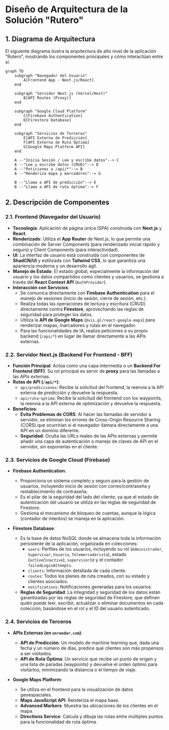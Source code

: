 
# Diseño de Arquitectura de la Solución "Rutero"

## 1. Diagrama de Arquitectura

El siguiente diagrama ilustra la arquitectura de alto nivel de la aplicación "Rutero", mostrando los componentes principales y cómo interactúan entre sí.

```mermaid
graph TD
    subgraph "Navegador del Usuario"
        A[Frontend App - Next.js/React]
    end

    subgraph "Servidor Next.js (Vercel/Host)"
        B[API Routes (Proxy)]
    end

    subgraph "Google Cloud Platform"
        C[Firebase Authentication]
        D[Firestore Database]
    end

    subgraph "Servicios de Terceros"
        E[API Externa de Predicción]
        F[API Externa de Ruta Óptima]
        G[Google Maps Platform API]
    end

    A --"Inicia Sesión / Lee y escribe datos"--> C
    A --"Lee y escribe datos (CRUD)"--> D
    A --"Peticiones a /api/*"--> B
    A --"Renderiza mapa y marcadores"--> G

    B --"Llama a API de predicción"--> E
    B --"Llama a API de ruta óptima"--> F
```

## 2. Descripción de Componentes

### 2.1. Frontend (Navegador del Usuario)

- **Tecnología**: Aplicación de página única (SPA) construida con **Next.js** y **React**.
- **Renderizado**: Utiliza el **App Router** de Next.js, lo que permite una combinación de Server Components (para renderizado inicial rápido y seguro) y Client Components (para interactividad).
- **UI**: La interfaz de usuario está construida con componentes de **ShadCN/UI** y estilizada con **Tailwind CSS**, lo que garantiza una apariencia moderna y un desarrollo ágil.
- **Manejo de Estado**: El estado global, especialmente la información del usuario y los datos compartidos como clientes y usuarios, se gestiona a través del **React Context API** (`AuthProvider`).
- **Interacción con Servicios**:
    - Se comunica directamente con **Firebase Authentication** para el manejo de sesiones (inicio de sesión, cierre de sesión, etc.).
    - Realiza todas las operaciones de lectura y escritura (CRUD) directamente contra **Firestore**, aprovechando las reglas de seguridad para proteger los datos.
    - Utiliza la **API de Google Maps** (`@vis.gl/react-google-maps`) para renderizar mapas, marcadores y rutas en el navegador.
    - Para las funcionalidades de IA, realiza peticiones a su propio backend (`/api/*`) en lugar de llamar directamente a las APIs externas.

### 2.2. Servidor Next.js (Backend For Frontend - BFF)

- **Función Principal**: Actúa como una capa intermedia o un **Backend For Frontend (BFF)**. Su rol principal es servir de **proxy** para las llamadas a las APIs externas.
- **Rutas de API (`/api/*`)**:
    - `api/predicciones`: Recibe la solicitud del frontend, la reenvía a la API externa de predicción y devuelve la respuesta.
    - `api/ruta-optima`: Recibe la solicitud del frontend con los waypoints, la reenvía a la API externa de optimización y devuelve la respuesta.
- **Beneficios**:
    - **Evita Problemas de CORS**: Al hacer las llamadas de servidor a servidor, se eliminan los errores de Cross-Origin Resource Sharing (CORS) que ocurrirían si el navegador llamara directamente a una API en un dominio diferente.
    - **Seguridad**: Oculta las URLs reales de las APIs externas y permite añadir una capa de autenticación o manejo de claves de API en el servidor, sin exponerlas en el cliente.

### 2.3. Servicios de Google Cloud (Firebase)

- **Firebase Authentication**:
    - Proporciona un sistema completo y seguro para la gestión de usuarios, incluyendo inicio de sesión con correo/contraseña y restablecimiento de contraseña.
    - Es el pilar de la seguridad del lado del cliente, ya que el estado de autenticación del usuario se utiliza en las reglas de seguridad de Firestore.
    - Gestiona el mecanismo de bloqueo de cuentas, aunque la lógica (contador de intentos) se maneja en la aplicación.

- **Firestore Database**:
    - Es la base de datos NoSQL donde se almacena toda la información persistente de la aplicación, organizada en colecciones:
        - `users`: Perfiles de los usuarios, incluyendo su rol (`Administrador`, `Supervisor`, `Usuario`, `Telemercaderista`), estado (`active`/`inactive`), `supervisorId` y el contador `failedLoginAttempts`.
        - `clients`: Información detallada de cada cliente.
        - `routes`: Todos los planes de ruta creados, con su estado y clientes asociados.
        - `notifications`: Notificaciones generadas para los usuarios.
    - **Reglas de Seguridad**: La integridad y seguridad de los datos están garantizadas por las reglas de seguridad de Firestore, que definen quién puede leer, escribir, actualizar o eliminar documentos en cada colección, basándose en el rol y el ID del usuario autenticado.

### 2.4. Servicios de Terceros

- **APIs Externas (en `onrender.com`)**:
    - **API de Predicción**: Un modelo de machine learning que, dada una fecha y un número de días, predice qué clientes son más propensos a ser visitados.
    - **API de Ruta Óptima**: Un servicio que recibe un punto de origen y una lista de paradas (waypoints) y devuelve el orden óptimo para visitarlos, minimizando la distancia o el tiempo de viaje.

- **Google Maps Platform**:
    - Se utiliza en el frontend para la visualización de datos geoespaciales.
    - **Maps JavaScript API**: Renderiza el mapa base.
    - **Advanced Markers**: Muestra las ubicaciones de los clientes en el mapa.
    - **Directions Service**: Calcula y dibuja las rutas entre múltiples puntos para la funcionalidad de ruta óptima.
